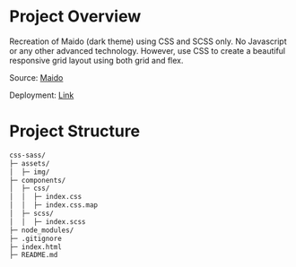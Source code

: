 
# Project Overview
Recreation of Maido (dark theme) using CSS and SCSS only. No Javascript or any other advanced technology. However, use CSS to create a beautiful responsive grid layout using both grid and flex.

Source: [Maido](https://preview.themeforest.net/item/maido-multipurpose-ghost-blog-theme/full_screen_preview/24837109?_ga=2.259990478.570486835.1654146705-2133876429.1654146705)

Deployment: [Link](https://mq003at.github.io/mq003at.github.io-css-sass/)

# Project Structure

```bash
css-sass/
├─ assets/
│  ├─ img/
├─ components/
│  ├─ css/
│  │  ├─ index.css
│  │  ├─ index.css.map
│  ├─ scss/
│  │  ├─ index.scss
├─ node_modules/
├─ .gitignore
├─ index.html
├─ README.md
```

